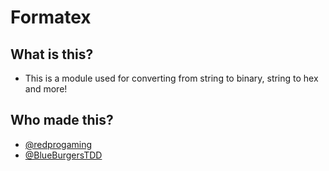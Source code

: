 # Formatex
## What is this?
- This is a module used for converting from string to binary, string to hex and more!
## Who made this?
- [@redprogaming](http://github.com/TheRedXD)
- [@BlueBurgersTDD](http://github.com/BlueBurgersTDD)